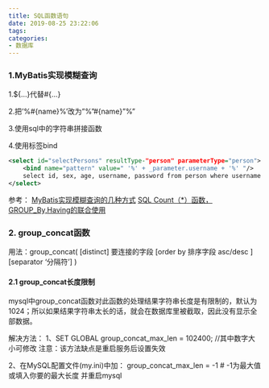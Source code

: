 ```yaml
---
title: SQL函数语句
date: 2019-08-25 23:22:06
tags:
categories: 
- 数据库
---
```

### 1.MyBatis实现模糊查询

1.${…}代替#{…}

2.把’%#{name}%’改为”%”#{name}”%”

3.使用sql中的字符串拼接函数

4.使用标签bind


```xml
<select id="selectPersons" resultType-"person" parameterType="person">
    <bind name="pattern" value=" '%' + _parameter.username + '%' "/>
    select id, sex, age, username, password from person where username LIKE #{pattern}
</select>
```
参考：
[MyBatis实现模糊查询的几种方式](https://blog.csdn.net/lonely_dog/article/details/74171314)
[SQL Count（*）函数，GROUP_By,Having的联合使用](https://www.cnblogs.com/gongchengshiwhl/p/7994761.html)


### 2. group_concat函数
用法：group_concat( [distinct] 要连接的字段 [order by 排序字段 asc/desc ] [separator ‘分隔符’] )

#### 2.1 group_concat长度限制
mysql中group_concat函数对此函数的处理结果字符串长度是有限制的，默认为1024；所以如果结果字符串太长的话，就会在数据库里被截取，因此没有显示全部数据。

解决方法：
1、SET GLOBAL group_concat_max_len = 102400;  //其中数字大小可修改
注意：该方法缺点是重启服务后设置失效

2、在MySQL配置文件(my.ini)中加： 
group_concat_max_len = -1 # -1为最大值或填入你要的最大长度 
并重启mysql